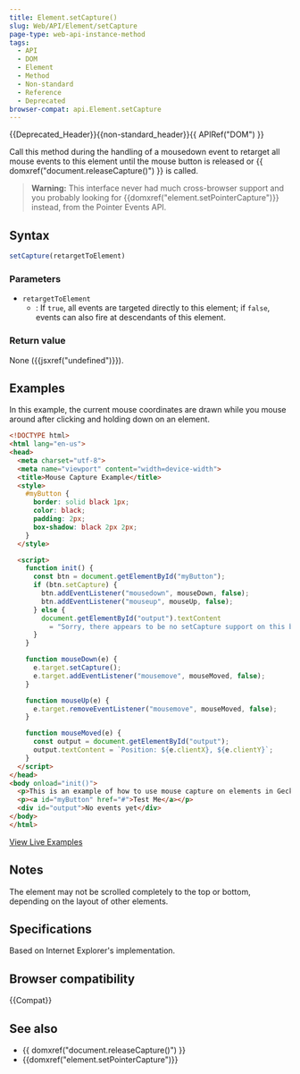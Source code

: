 ```yaml
---
title: Element.setCapture()
slug: Web/API/Element/setCapture
page-type: web-api-instance-method
tags:
  - API
  - DOM
  - Element
  - Method
  - Non-standard
  - Reference
  - Deprecated
browser-compat: api.Element.setCapture
---
```

{{Deprecated_Header}}{{non-standard_header}}{{ APIRef("DOM") }}

Call this method during the handling of a mousedown event to retarget all mouse events
to this element until the mouse button is released or {{
  domxref("document.releaseCapture()") }} is called.

> **Warning:** This interface never had much cross-browser
> support and you probably looking for {{domxref("element.setPointerCapture")}} instead,
> from the Pointer Events API.

## Syntax

```js
setCapture(retargetToElement)
```

### Parameters

- `retargetToElement`
  - : If `true`, all events are targeted directly to this element; if
    `false`, events can also fire at descendants of this element.

### Return value

None ({{jsxref("undefined")}}).

## Examples

In this example, the current mouse coordinates are drawn while you mouse around after
clicking and holding down on an element.

```html
<!DOCTYPE html>
<html lang="en-us">
<head>
  <meta charset="utf-8">
  <meta name="viewport" content="width=device-width">
  <title>Mouse Capture Example</title>
  <style>
    #myButton {
      border: solid black 1px;
      color: black;
      padding: 2px;
      box-shadow: black 2px 2px;
    }
  </style>

  <script>
    function init() {
      const btn = document.getElementById("myButton");
      if (btn.setCapture) {
        btn.addEventListener("mousedown", mouseDown, false);
        btn.addEventListener("mouseup", mouseUp, false);
      } else {
        document.getElementById("output").textContent
          = "Sorry, there appears to be no setCapture support on this browser";
      }
    }

    function mouseDown(e) {
      e.target.setCapture();
      e.target.addEventListener("mousemove", mouseMoved, false);
    }

    function mouseUp(e) {
      e.target.removeEventListener("mousemove", mouseMoved, false);
    }

    function mouseMoved(e) {
      const output = document.getElementById("output");
      output.textContent = `Position: ${e.clientX}, ${e.clientY}`;
    }
  </script>
</head>
<body onload="init()">
  <p>This is an example of how to use mouse capture on elements in Gecko 2.0.</p>
  <p><a id="myButton" href="#">Test Me</a></p>
  <div id="output">No events yet</div>
</body>
</html>
```

[View Live Examples](https://media.prod.mdn.mozit.cloud/samples/domref/mousecapture.html)

## Notes

The element may not be scrolled completely to the top or bottom, depending on the
layout of other elements.

## Specifications

Based on Internet Explorer's implementation.

## Browser compatibility

{{Compat}}

## See also

- {{ domxref("document.releaseCapture()") }}
- {{domxref("element.setPointerCapture")}}
